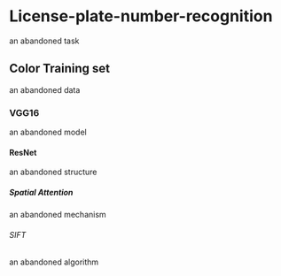 # License-plate-number-recognition
  
  an abandoned task 

## Color Training set

  an abandoned data
  
###   VGG16
  
  an abandoned model
  
####  ResNet

  an abandoned structure
  
##### Spatial Attention

  an abandoned mechanism
  
######   SIFT

  an abandoned algorithm
  
  
  
